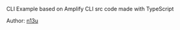 CLI Example based on Amplify CLI src code made with TypeScript

Author: [n13u](https://twitter.com/_n13u_)
